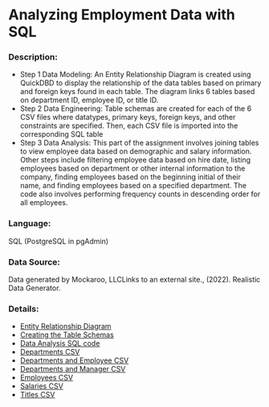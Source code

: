 # Analyzing Employment Data with SQL

### Description:
- Step 1 Data Modeling: An Entity Relationship Diagram is created using QuickDBD to display the relationship of the data tables based on primary and foreign keys found in each table. The diagram links 6 tables based on department ID, employee ID, or title ID.
- Step 2 Data Engineering: Table schemas are created for each of the 6 CSV files where datatypes, primary keys, foreign keys, and other constraints are specified. Then, each CSV file is imported into the corresponding SQL table
- Step 3 Data Analysis: This part of the assignment involves joining tables to view employee data based on demographic and salary information. Other steps include filtering employee data based on hire date, listing employees based on department or other internal information to the company, finding employees based on the beginning initial of their name, and finding employees based on a specified department. The code also involves performing frequency counts in descending order for all employees.

### Language:
SQL (PostgreSQL in pgAdmin)


### Data Source:
Data generated by Mockaroo, LLCLinks to an external site., (2022). Realistic Data Generator.

### Details:
- [Entity Relationship Diagram](https://github.com/cindyd97/Employment-Data-Analysis-with-SQL/blob/main/EmployeeSQL/mod-9-hw-QuickDBD-Free%20Diagram.png)
- [Creating the Table Schemas](https://github.com/cindyd97/Employment-Data-Analysis-with-SQL/blob/main/EmployeeSQL/sql-mod-9.sql)
- [Data Analysis SQL code](https://github.com/cindyd97/Employment-Data-Analysis-with-SQL/blob/main/EmployeeSQL/Mod-9-hw.sql)
- [Departments CSV](https://github.com/cindyd97/Employment-Data-Analysis-with-SQL/blob/main/EmployeeSQL/departments.csv)
- [Departments and Employee CSV](https://github.com/cindyd97/Employment-Data-Analysis-with-SQL/blob/main/EmployeeSQL/dept_emp.csv)
- [Departments and Manager CSV](https://github.com/cindyd97/Employment-Data-Analysis-with-SQL/blob/main/EmployeeSQL/dept_manager.csv)
- [Employees CSV](https://github.com/cindyd97/Employment-Data-Analysis-with-SQL/blob/main/EmployeeSQL/employees.csv)
- [Salaries CSV](https://github.com/cindyd97/Employment-Data-Analysis-with-SQL/blob/main/EmployeeSQL/salaries.csv)
- [Titles CSV](https://github.com/cindyd97/Employment-Data-Analysis-with-SQL/blob/main/EmployeeSQL/titles.csv)
